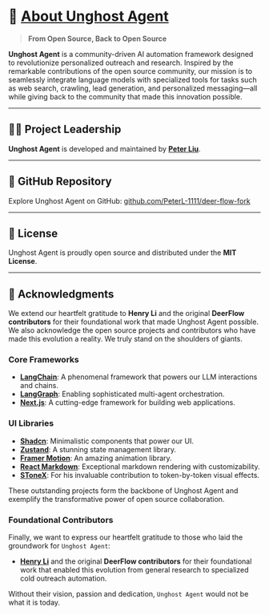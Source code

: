 # 👻 [About Unghost Agent](https://github.com/PeterL-1111/deer-flow-fork)

> **From Open Source, Back to Open Source**

**Unghost Agent** is a community-driven AI automation framework designed to revolutionize personalized outreach and research. Inspired by the remarkable contributions of the open source community, our mission is to seamlessly integrate language models with specialized tools for tasks such as web search, crawling, lead generation, and personalized messaging—all while giving back to the community that made this innovation possible.

---

## 👨‍💻 Project Leadership

**Unghost Agent** is developed and maintained by **[Peter Liu](https://github.com/PeterL-1111/)**.

---

## 🌟 GitHub Repository

Explore Unghost Agent on GitHub: [github.com/PeterL-1111/deer-flow-fork](https://github.com/PeterL-1111/deer-flow-fork)

---

## 📜 License

Unghost Agent is proudly open source and distributed under the **MIT License**.

---

## 🙌 Acknowledgments

We extend our heartfelt gratitude to **Henry Li** and the original **DeerFlow contributors** for their foundational work that made Unghost Agent possible. We also acknowledge the open source projects and contributors who have made this evolution a reality. We truly stand on the shoulders of giants.

### Core Frameworks
- **[LangChain](https://github.com/langchain-ai/langchain)**: A phenomenal framework that powers our LLM interactions and chains.
- **[LangGraph](https://github.com/langchain-ai/langgraph)**: Enabling sophisticated multi-agent orchestration.
- **[Next.js](https://nextjs.org/)**: A cutting-edge framework for building web applications.

### UI Libraries
- **[Shadcn](https://ui.shadcn.com/)**: Minimalistic components that power our UI.
- **[Zustand](https://zustand.docs.pmnd.rs/)**: A stunning state management library.
- **[Framer Motion](https://www.framer.com/motion/)**: An amazing animation library.
- **[React Markdown](https://www.npmjs.com/package/react-markdown)**: Exceptional markdown rendering with customizability.
- **[SToneX](https://github.com/stonexer)**: For his invaluable contribution to token-by-token visual effects.

These outstanding projects form the backbone of Unghost Agent and exemplify the transformative power of open source collaboration.

### Foundational Contributors
Finally, we want to express our heartfelt gratitude to those who laid the groundwork for `Unghost Agent`:

- **[Henry Li](https://github.com/magiccube/)** and the original **DeerFlow contributors** for their foundational work that enabled this evolution from general research to specialized cold outreach automation.

Without their vision, passion and dedication, `Unghost Agent` would not be what it is today.
